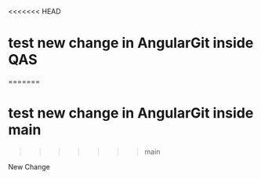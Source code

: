 <<<<<<< HEAD
# test new change in AngularGit inside QAS
=======
# test new change in AngularGit inside main
>>>>>>> main


New Change